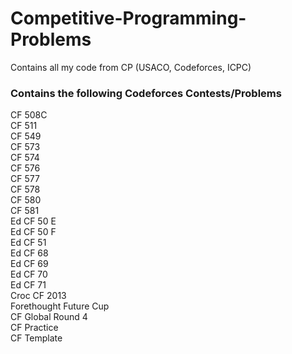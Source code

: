 # Competitive-Programming-Problems
Contains all my code from CP (USACO, Codeforces, ICPC)

### Contains the following Codeforces Contests/Problems
CF 508C  
CF 511  
CF 549  
CF 573  
CF 574  
CF 576  
CF 577  
CF 578  
CF 580  
CF 581  
Ed CF 50 E  
Ed CF 50 F  
Ed CF 51  
Ed CF 68  
Ed CF 69  
Ed CF 70  
Ed CF 71  
Croc CF 2013  
Forethought Future Cup  
CF Global Round 4  
CF Practice  
CF Template  
